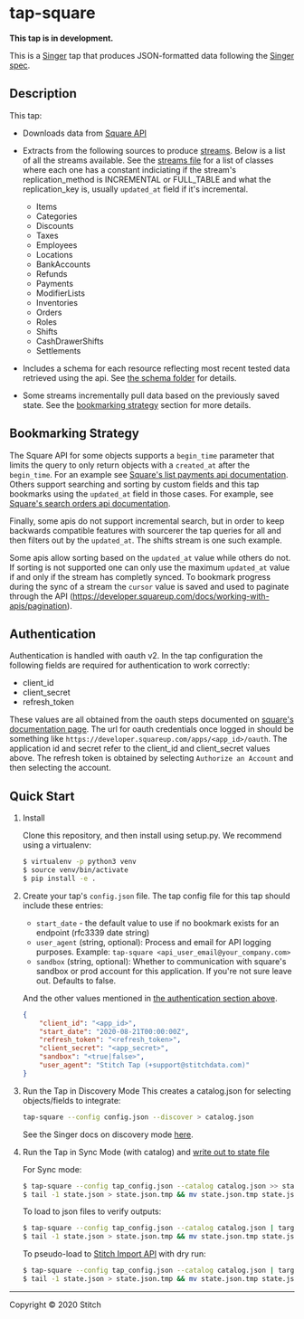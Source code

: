 # tap-square

**This tap is in development.**

This is a [Singer](https://singer.io) tap that produces JSON-formatted data following the [Singer spec](https://github.com/singer-io/getting-started/blob/master/SPEC.md).

## Description
This tap:
* Downloads data from [Square API](https://developer.squareup.com/reference/square)
* Extracts from the following sources to produce [streams](https://github.com/singer-io/tap-square/blob/master/tap_square/streams.py). Below is a list of all the streams available. See the [streams file](https://github.com/singer-io/tap-square/blob/master/tap_square/streams.py) for a list of classes where each one has a constant indiciating if the stream's replication_method is INCREMENTAL or FULL_TABLE and what the replication_key is, usually `updated_at` field if it's incremental.
    * Items
    * Categories
    * Discounts
    * Taxes
    * Employees
    * Locations
    * BankAccounts
    * Refunds
    * Payments
    * ModifierLists
    * Inventories
    * Orders
    * Roles
    * Shifts
    * CashDrawerShifts
    * Settlements

* Includes a schema for each resource reflecting most recent tested data retrieved using the api. See [the schema folder](https://github.com/singer-io/tap-square/tree/master/tap_square/schemas) for details.
* Some streams incrementally pull data based on the previously saved state. See the [bookmarking strategy](#bookmarking-strategy) section for more details.

## Bookmarking Strategy

The Square API for some objects supports a `begin_time` parameter that limits the query to only return objects with a `created_at` after the `begin_time`. For an example see [Square's list payments api documentation](https://developer.squareup.com/reference/square/payments-api/list-payments). Others support searching and sorting by custom fields and this tap bookmarks using the `updated_at` field in those cases. For example, see [Square's search orders api documentation](https://developer.squareup.com/reference/square/orders-api/search-orders).

Finally, some apis do not support incremental search, but in order to keep backwards compatible features with sourcerer the tap queries for all and then filters out by the `updated_at`. The shifts stream is one such example.

Some apis allow sorting based on the `updated_at` value while others do not. If sorting is not supported one can only use the maximum `updated_at` value if and only if the stream has completly synced. To bookmark progress during the sync of a
stream the `cursor` value is saved and used to paginate through the API
(https://developer.squareup.com/docs/working-with-apis/pagination).

## Authentication

Authentication is handled with oauth v2. In the tap configuration the following fields are required for authentication to work correctly:

* client_id
* client_secret
* refresh_token

These values are all obtained from the oauth steps documented on [square's documentation page](https://developer.squareup.com/docs/build-basics/access-tokens#get-an-oauth-access-token). The url for oauth credentials once logged in should be something like `https://developer.squareup.com/apps/<app_id>/oauth`. The application id and secret refer to the client_id and client_secret values above. The refresh token is obtained by selecting `Authorize an Account` and then selecting the account.

## Quick Start

1. Install

    Clone this repository, and then install using setup.py. We recommend using a virtualenv:

    ```bash
    $ virtualenv -p python3 venv
    $ source venv/bin/activate
    $ pip install -e .
    ```
1. Create your tap's `config.json` file.  The tap config file for this tap should include these entries:
   - `start_date` - the default value to use if no bookmark exists for an endpoint (rfc3339 date string)
   - `user_agent` (string, optional): Process and email for API logging purposes. Example: `tap-square <api_user_email@your_company.com>`
   - `sandbox` (string, optional): Whether to communication with square's sandbox or prod account for this application. If you're not sure leave out. Defaults to false.

   And the other values mentioned in [the authentication section above](#authentication).

    ```json
	{
		"client_id": "<app_id>",
		"start_date": "2020-08-21T00:00:00Z",
		"refresh_token": "<refresh_token>",
		"client_secret": "<app_secret>",
		"sandbox": "<true|false>",
		"user_agent": "Stitch Tap (+support@stitchdata.com)"
	}
	```

1. Run the Tap in Discovery Mode
    This creates a catalog.json for selecting objects/fields to integrate:
    ```bash
    tap-square --config config.json --discover > catalog.json
    ```
   See the Singer docs on discovery mode
   [here](https://github.com/singer-io/getting-started/blob/master/docs/DISCOVERY_MODE.md#discovery-mode).

5. Run the Tap in Sync Mode (with catalog) and [write out to state file](https://github.com/singer-io/getting-started/blob/master/docs/RUNNING_AND_DEVELOPING.md#running-a-singer-tap-with-a-singer-target)

    For Sync mode:
    ```bash
    $ tap-square --config tap_config.json --catalog catalog.json >> state.json
    $ tail -1 state.json > state.json.tmp && mv state.json.tmp state.json
    ```
    To load to json files to verify outputs:
    ```bash
    $ tap-square --config tap_config.json --catalog catalog.json | target-json >> state.json
    $ tail -1 state.json > state.json.tmp && mv state.json.tmp state.json
    ```
    To pseudo-load to [Stitch Import API](https://github.com/singer-io/target-stitch) with dry run:
    ```bash
    $ tap-square --config tap_config.json --catalog catalog.json | target-stitch --config target_config.json --dry-run >> state.json
    $ tail -1 state.json > state.json.tmp && mv state.json.tmp state.json
    ```
---

Copyright &copy; 2020 Stitch
